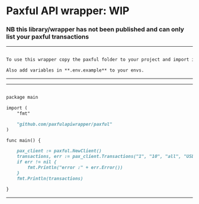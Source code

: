 
# Paxful API wrapper: WIP 
### NB this library/wrapper has not been published and can only list your paxful transactions

---
```markdown

To use this wrapper copy the paxful folder to your project and import it into your main or desired package and replace **github.com/paxfulapiwrapper** with your go module. 

Also add variables in **.env.example** to your envs.

```
---
---
```markdown

package main

import (
	"fmt"

	"github.com/paxfulapiwrapper/paxful"
)

func main() {

	pax_client := paxful.NewClient()
	transactions, err := pax_client.Transactions("1", "10", "all", "USDT")
	if err != nil {
		fmt.Println("error :" + err.Error())
	}
	fmt.Println(transactions)

}
```
---
